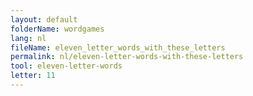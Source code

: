 ```yaml
---
layout: default
folderName: wordgames
lang: nl
fileName: eleven_letter_words_with_these_letters
permalink: nl/eleven-letter-words-with-these-letters
tool: eleven-letter-words
letter: 11
---
```

